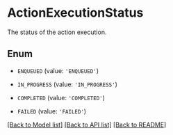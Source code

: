 # ActionExecutionStatus

The status of the action execution.

## Enum

* `ENQUEUED` (value: `'ENQUEUED'`)

* `IN_PROGRESS` (value: `'IN_PROGRESS'`)

* `COMPLETED` (value: `'COMPLETED'`)

* `FAILED` (value: `'FAILED'`)

[[Back to Model list]](../README.md#documentation-for-models) [[Back to API list]](../README.md#documentation-for-api-endpoints) [[Back to README]](../README.md)


